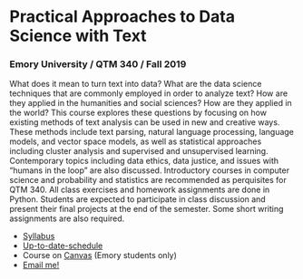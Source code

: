 # Practical Approaches to Data Science with Text

### Emory University / QTM 340 / Fall 2019  

What does it mean to turn text into data? What are the data science techniques that are commonly employed in order to analyze text? How are they applied in the humanities and social sciences? How are they applied in the world? This course explores these questions by focusing on how existing methods of text analysis can be used in new and creative ways. These methods include text parsing, natural language processing, language models, and vector space models, as well as statistical approaches including cluster analysis and supervised and unsupervised learning. Contemporary topics including data ethics, data justice, and issues with “humans in the loop” are also discussed. Introductory courses in computer science and probability and statistics are recommended as perquisites for QTM 340. All class exercises and homework assignments are done in Python. Students are expected to participate in class discussion and present their final projects at the end of the semester. Some short writing assignments are also required. 

* [Syllabus](docs/QTM340-Fall2019.pdf)
* [Up-to-date-schedule](docs/schedule.md)
* Course on [Canvas](https://canvas.emory.edu/courses/65404) (Emory students only)
* [Email me!](mailto:lauren.klein@emory.edu)
